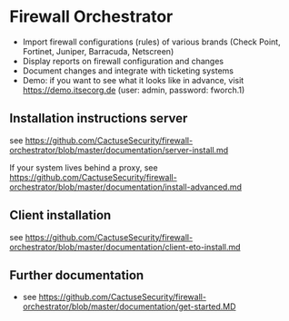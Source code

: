 # Firewall Orchestrator
- Import firewall configurations (rules) of various brands (Check Point, Fortinet, Juniper, Barracuda, Netscreen)
- Display reports on firewall configuration and changes
- Document changes and integrate with ticketing systems
- Demo: if you want to see what it looks like in advance, visit https://demo.itsecorg.de (user: admin, password: fworch.1)

## Installation instructions server

see https://github.com/CactuseSecurity/firewall-orchestrator/blob/master/documentation/server-install.md

If your system lives behind a proxy, see https://github.com/CactuseSecurity/firewall-orchestrator/blob/master/documentation/install-advanced.md

##  Client installation 
see https://github.com/CactuseSecurity/firewall-orchestrator/blob/master/documentation/client-eto-install.md

## Further documentation
- see https://github.com/CactuseSecurity/firewall-orchestrator/blob/master/documentation/get-started.MD
